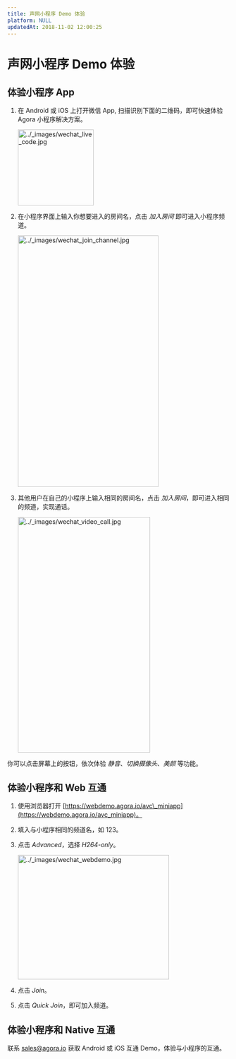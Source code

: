 ```yaml
---
title: 声网小程序 Demo 体验
platform: NULL
updatedAt: 2018-11-02 12:00:25
---
```

# 声网小程序 Demo 体验

## 体验小程序 App

1.  在 Android 或 iOS 上打开微信 App, 扫描识别下面的二维码，即可快速体验 Agora 小程序解决方案。

	<img alt="../_images/wechat_live_code.jpg" src="https://web-cdn.agora.io/docs-files/cn/wechat_live_code.jpg" style="width: 172.0px; height: 172.0px;"/>

2.  在小程序界面上输入你想要进入的房间名，点击 *加入房间* 即可进入小程序频道。

	<img alt="../_images/wechat_join_channel.jpg" src="https://web-cdn.agora.io/docs-files/cn/wechat_join_channel.jpg" style="width: 319.2px; height: 569.6px;"/>

3.  其他用户在自己的小程序上输入相同的房间名，点击 *加入房间*，即可进入相同的频道，实现通话。

	<img alt="../_images/wechat_video_call.jpg" src="https://web-cdn.agora.io/docs-files/cn/wechat_video_call.jpg" style="width: 300.0px; height: 533.6px;"/>

你可以点击屏幕上的按钮，依次体验 *静音*、*切换摄像头*、*美颜* 等功能。

## 体验小程序和 Web 互通

1.  使用浏览器打开 [https://webdemo.agora.io/avc\_miniapp](https://webdemo.agora.io/avc_miniapp)。

2.  填入与小程序相同的频道名，如 123。

3.  点击 *Advanced*，选择 *H264-only*。

	<img alt="../_images/wechat_webdemo.jpg" src="https://web-cdn.agora.io/docs-files/cn/wechat_webdemo.jpg" style="width: 343.0px; height: 282.0px;"/>

4.  点击 *Join*。

5.  点击 *Quick Join*，即可加入频道。


## 体验小程序和 Native 互通

联系 [sales@agora.io](mailto:sales@agora.io) 获取 Android 或 iOS 互通 Demo，体验与小程序的互通。

